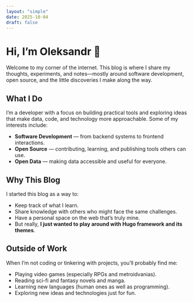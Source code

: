 ```yaml
---
layout: "simple"
date: 2025-10-04
draft: false
---
```


# Hi, I’m Oleksandr 👋

Welcome to my corner of the internet.
This blog is where I share my thoughts, experiments, and notes—mostly around software development, open source, and the little discoveries I make along the way.

## What I Do
I’m a developer with a focus on building practical tools and exploring ideas that make data, code, and technology more approachable. Some of my interests include:
- **Software Development** — from backend systems to frontend interactions.
- **Open Source** — contributing, learning, and publishing tools others can use.
- **Open Data** — making data accessible and useful for everyone.

## Why This Blog
I started this blog as a way to:
- Keep track of what I learn.
- Share knowledge with others who might face the same challenges.
- Have a personal space on the web that’s truly mine.
- But really, **I just wanted to play around with Hugo framework and its themes**.

## Outside of Work
When I’m not coding or tinkering with projects, you’ll probably find me:
- Playing video games (especially RPGs and metroidvanias).
- Reading sci-fi and fantasy novels and manga.
- Learning new languages (human ones as well as programming).
- Exploring new ideas and technologies just for fun.
